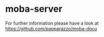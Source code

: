 # moba-server

For further information please have a look at https://github.com/papparazzo/moba-docu